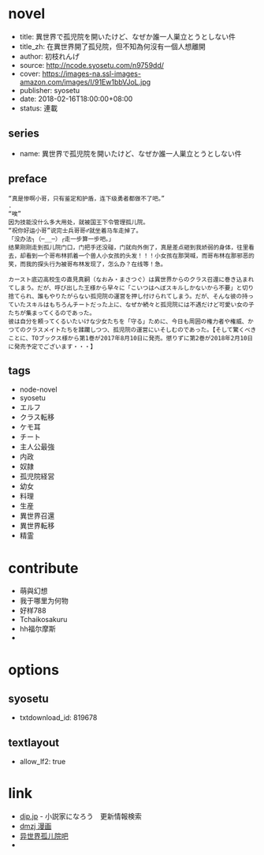 # novel

- title: 異世界で孤児院を開いたけど、なぜか誰一人巣立とうとしない件
- title_zh: 在異世界開了孤兒院，但不知為何沒有一個人想離開
- author: 初枝れんげ
- source: http://ncode.syosetu.com/n9759dd/
- cover: https://images-na.ssl-images-amazon.com/images/I/91Ew1bbVJoL.jpg
- publisher: syosetu
- date: 2018-02-16T18:00:00+08:00
- status: 連載

## series

- name: 異世界で孤児院を開いたけど、なぜか誰一人巣立とうとしない件

## preface


```
“真是惨啊小哥，只有鉴定和护盾，连下级勇者都做不了吧。”
.
“唉”
因为技能没什么多大用处，就被国王下令管理孤儿院。
“祝你好运小哥”说完士兵哥哥♂就坐着马车走掉了。
「没办法┐（─__─）┌走一步算一步吧。」
结果刚刚走到孤儿院门口，门把手还没碰，门就向外倒了，真是差点砸到我娇弱的身体，往里看去，却看到一个哥布林抓着一个兽人小女孩的头发！！！小女孩在那哭喊，而哥布林在那邪恶的笑，而我的探头行为被哥布林发现了，怎么办？在线等！急。

カースト底辺高校生の直見真嗣（なおみ・まさつぐ）は異世界からのクラス召還に巻き込まれてしまう。だが、呼び出した王様から早々に「こいつはへぼスキルしかないから不要」と切り捨てられ、誰もやりたがらない孤児院の運営を押し付けられてしまう。だが、そんな彼の持っていたスキルはもちろんチートだった上に、なぜか続々と孤児院には不遇だけど可愛い女の子たちが集まってくるのであった。
彼は自分を頼ってくるいたいけな少女たちを「守る」ために、今日も周囲の権力者や権威、かつてのクラスメイトたちを蹂躙しつつ、孤児院の運営にいそしむのであった。【そして驚くべきことに、TOブックス様から第1巻が2017年8月10日に発売。懲りずに第2巻が2018年2月10日に発売予定でございます・・・】
```

## tags

- node-novel
- syosetu
- エルフ
- クラス転移
- ケモ耳
- チート
- 主人公最強
- 内政
- 奴隷
- 孤児院経営
- 幼女
- 料理
- 生産
- 異世界召還
- 異世界転移
- 精霊

# contribute

- 萌與幻想
- 我于哪里为何物
- 好样788
- Tchaikosakuru
- hh福尔摩斯
- 

# options

## syosetu

- txtdownload_id: 819678

## textlayout

- allow_lf2: true

# link

- [dip.jp](https://narou.dip.jp/search.php?text=n9759dd&novel=all&genre=all&new_genre=all&length=0&down=0&up=100) - 小説家になろう　更新情報検索
- [dmzj 漫画](https://manhua.dmzj.com/zaiyishijiekailegueryuandanbuzhiweihemeiyouyigeren/)
- [异世界孤儿院吧](https://tieba.baidu.com/f?kw=%E5%BC%82%E4%B8%96%E7%95%8C%E5%AD%A4%E5%84%BF%E9%99%A2&ie=utf-8 "异世界孤儿院")
- 



